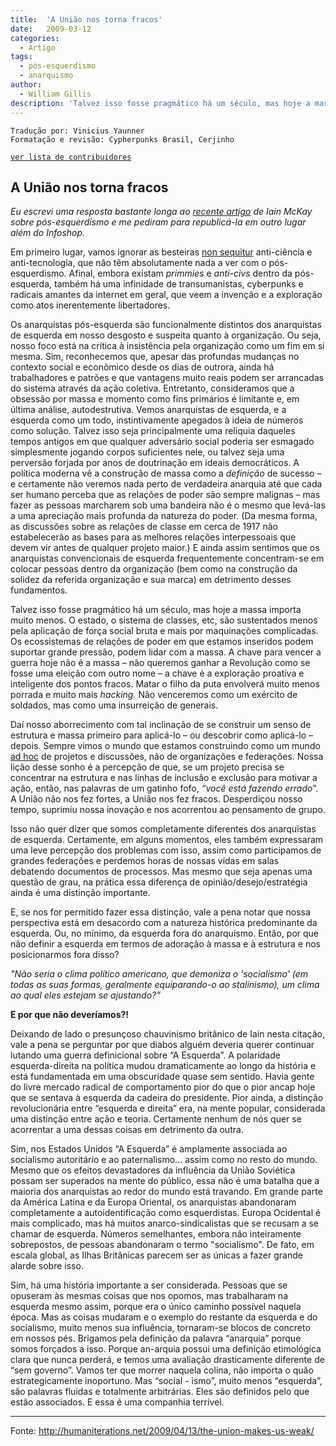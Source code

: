 ```yaml
---
title:  'A União nos torna fracos'
date:   2009-03-12
categories:
  - Artigo
tags:
  - pós-esquerdismo
  - anarquismo
author:
  - William Gillis
description: 'Talvez isso fosse pragmático há um século, mas hoje a massa importa muito menos. O estado, o sistema de classes, etc, são sustentados menos pela aplicação de força social bruta e mais por maquinações complicadas. Os ecossistemas de relações de poder em que estamos inseridos podem suportar grande pressão, podem lidar com a massa. A chave para vencer a guerra hoje não é a massa – não queremos ganhar a Revolução como se fosse uma eleição com outro nome – a chave é a exploração proativa e inteligente dos pontos fracos. Matar o filho da puta envolverá muito menos porrada e muito mais *hacking.* Não venceremos como um exército de soldados, mas como uma insurreição de generais.'
---
```


```
Tradução por: Vinicius Yaunner
Formatação e revisão: Cypherpunks Brasil, Cerjinho
```
[```ver lista de contribuidores```](/about/#contribuidores)

## A União nos torna fracos

*Eu escrevi uma resposta bastante longa ao [recente artigo](https://anarchism.pageabode.com/blog/a-few-comments-on-post-left-anarchy/) de Iain McKay sobre pós-esquerdismo e me pediram para republicá-la em outro lugar além do Infoshop.*

Em primeiro lugar, vamos ignorar as besteiras [non sequitur](https://pt.wikipedia.org/wiki/Non_sequitur#:~:text=Non%20sequitur%20%C3%A9%20uma%20express%C3%A3o,conclus%C3%A3o%20n%C3%A3o%20decorre%20das%20premissas.) anti-ciência e anti-tecnologia, que não têm absolutamente nada a ver com o pós-esquerdismo. Afinal, embora existam *primmies* e *anti-civs* dentro da pós-esquerda, também há uma infinidade de transumanistas, cyberpunks e radicais amantes da internet em geral, que veem a invenção e a exploração como atos inerentemente libertadores.

Os anarquistas pós-esquerda são funcionalmente distintos dos anarquistas de esquerda em nosso desgosto e suspeita quanto à organização. Ou seja, nosso foco está na crítica à insistência pela organização como um fim em si mesma. Sim, reconhecemos que, apesar das profundas mudanças no contexto social e econômico desde os dias de outrora, ainda há trabalhadores e patrões e que vantagens muito reais podem ser arrancadas do sistema através da ação coletiva. Entretanto, consideramos que a obsessão por massa e momento como fins primários é limitante e, em última análise, autodestrutiva. Vemos anarquistas de esquerda, e a esquerda como um todo, instintivamente apegados à ideia de números como solução. Talvez isso seja principalmente uma relíquia daqueles tempos antigos em que qualquer adversário social poderia ser esmagado simplesmente jogando corpos suficientes nele, ou talvez seja uma perversão forjada por anos de doutrinação em ideais democráticos. A política moderna vê a construção de massa como a *definição* de sucesso – e certamente não veremos nada perto de verdadeira anarquia até que cada ser humano perceba que as relações de poder são sempre malignas – mas fazer as pessoas marcharem sob uma bandeira não é o mesmo que levá-las a uma apreciação mais profunda da natureza do poder. (Da mesma forma, as discussões sobre as relações de classe em cerca de 1917 não estabelecerão as bases para as melhores relações interpessoais que devem vir antes de qualquer projeto maior.) E ainda assim sentimos que os anarquistas convencionais de esquerda frequentemente concentram-se em colocar pessoas dentro da organização (bem como na construção da solidez da referida organização e sua marca) em detrimento desses fundamentos.

Talvez isso fosse pragmático há um século, mas hoje a massa importa muito menos. O estado, o sistema de classes, etc, são sustentados menos pela aplicação de força social bruta e mais por maquinações complicadas. Os ecossistemas de relações de poder em que estamos inseridos podem suportar grande pressão, podem lidar com a massa. A chave para vencer a guerra hoje não é a massa – não queremos ganhar a Revolução como se fosse uma eleição com outro nome – a chave é a exploração proativa e inteligente dos pontos fracos. Matar o filho da puta envolverá muito menos porrada e muito mais *hacking.* Não venceremos como um exército de soldados, mas como uma insurreição de generais.

Daí nosso aborrecimento com tal inclinação de se construir um senso de estrutura e massa primeiro para aplicá-lo – ou descobrir como aplicá-lo – depois. Sempre vimos o mundo que estamos construindo como um mundo [ad hoc](https://pt.wikipedia.org/wiki/Ad_hoc) de projetos e discussões, não de organizações e federações. Nossa lição desse sonho é a percepção de que, se um projeto precisa se concentrar na estrutura e nas linhas de inclusão e exclusão para motivar a ação, então, nas palavras de um gatinho fofo, *“você está fazendo errado*”. A União não nos fez fortes, a União nos fez fracos. Desperdiçou nosso tempo, suprimiu nossa inovação e nos acorrentou ao pensamento de grupo.

Isso não quer dizer que somos completamente diferentes dos anarquistas de esquerda. Certamente, em alguns momentos, eles também expressaram uma leve percepção dos problemas com isso, assim como participamos de grandes federações e perdemos horas de nossas vidas em salas debatendo documentos de processos. Mas mesmo que seja apenas uma questão de grau, na prática essa diferença de opinião/desejo/estratégia ainda é uma distinção importante.

E, se nos for permitido fazer essa distinção, vale a pena notar que nossa perspectiva está em desacordo com a natureza histórica predominante da esquerda. Ou, no mínimo, da esquerda fora do anarquismo. Então, por que não definir a esquerda em termos de adoração à massa e à estrutura e nos posicionarmos fora disso?

*"Não seria o clima político americano, que demoniza o 'socialismo' (em todas as suas formas, geralmente equiparando-o ao stalinismo), um clima ao qual eles estejam se ajustando?”*

**E por que não deveríamos?!**

Deixando de lado o presunçoso chauvinismo britânico de Iain nesta citação, vale a pena se perguntar por que diabos alguém deveria querer continuar lutando uma guerra definicional sobre “A Esquerda”. A polaridade esquerda-direita na política mudou dramaticamente ao longo da história e está fundamentada em uma obscuridade quase sem sentido. Havia gente do livre mercado radical de comportamento pior do que o pior ancap hoje que se sentava à esquerda da cadeira do presidente. Pior ainda, a distinção revolucionária entre “esquerda e direita” era, na mente popular, considerada uma distinção entre ação e teoria. Certamente nenhum de nós quer se acorrentar a uma dessas coisas em detrimento da outra.

Sim, nos Estados Unidos “A Esquerda” é amplamente associada ao socialismo autoritário e ao paternalismo... assim como no resto do mundo. Mesmo que os efeitos devastadores da influência da União Soviética possam ser superados na mente do público, essa não é uma batalha que a maioria dos anarquistas ao redor do mundo está travando. Em grande parte da América Latina e da Europa Oriental, os anarquistas abandonaram completamente a autoidentificação como esquerdistas. Europa Ocidental é mais complicado, mas há muitos anarco-sindicalistas que se recusam a se chamar de esquerda. Números semelhantes, embora não inteiramente sobrepostos, de pessoas abandonaram o termo "socialismo". De fato, em escala global, as Ilhas Britânicas parecem ser as únicas a fazer grande alarde sobre isso.

Sim, há uma história importante a ser considerada. Pessoas que se opuseram às mesmas coisas que nos opomos, mas trabalharam na esquerda mesmo assim, porque era o único caminho possível naquela época. Mas as coisas mudaram e o exemplo do restante da esquerda e do socialismo, muito menos sua influência, tornaram-se blocos de concreto em nossos pés. Brigamos pela definição da palavra “anarquia” porque somos forçados a isso. Porque an-arquia possui uma definição etimológica clara que nunca perderá, e temos uma avaliação drasticamente diferente de “sem governo”. Vamos ter que morrer naquela colina, não importa o quão estrategicamente inoportuno. Mas “social - ismo”, muito menos “esquerda”, são palavras fluidas e totalmente arbitrárias. Eles são definidos pelo que estão associados. E essa é uma companhia terrível.


---
Fonte: http://humaniterations.net/2009/04/13/the-union-makes-us-weak/
